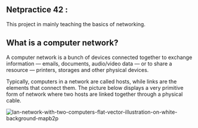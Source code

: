 ## Netpractice 42 :

This project in mainly teaching the basics of networking. 

## What is a computer network?

A computer network is a bunch of devices connected together to exchange information — emails, documents, audio/video data — or to share a resource — printers, storages and other physical devices.

Typically, computers in a network are called hosts, while links are the elements that connect them. The picture below displays a very primitive form of network where two hosts are linked together through a physical cable.

![lan-network-with-two-computers-flat-vector-illustration-on-white-background-mapb2p](https://github.com/user-attachments/assets/1eec0e67-4255-402b-b15b-4bff8514acf5)
